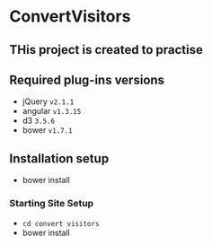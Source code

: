 # ConvertVisitors
## THis project is created to practise
## Required plug-ins versions

* jQuery `v2.1.1`
* angular `v1.3.15`
* d3 `3.5.6`
* bower `v1.7.1`

## Installation setup

* bower install

### Starting Site Setup

* `cd convert visitors`
* bower install
